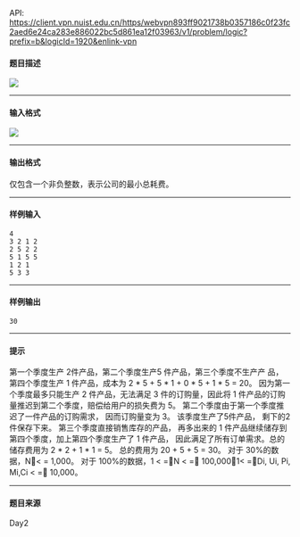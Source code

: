 API: https://client.vpn.nuist.edu.cn/https/webvpn893ff9021738b0357186c0f23fc2aed6e24ca283e886022bc5d861ea12f03963/v1/problem/logic?prefix=b&logicId=1920&enlink-vpn

#### 题目描述

![](../file/1920_0.jpg)

---

#### 输入格式

![](../file/1920_0.jpg)

---

#### 输出格式

仅包含一个非负整数，表示公司的最小总耗费。

---

#### 样例输入
```
4 
3 2 1 2 
2 5 2 2 
5 1 5 5 
1 2 1  
5 3 3 
```

---

#### 样例输出
```
30
```

---

#### 提示

第一个季度生产 2件产品，第二个季度生产5 件产品，第三个季度不生产产 品，第四个季度生产 1 件产品，成本为 2 \* 5 + 5 \* 1 + 0 \* 5 + 1 \* 5 = 20。 因为第一个季度最多只能生产 2 件产品，无法满足 3 件的订购量，因此将 1 件产品的订购量推迟到第二个季度，赔偿给用户的损失费为 5。 第二个季度由于第一个季度推迟了一件产品的订购需求， 因而订购量变为 3。 该季度生产了5件产品， 剩下的2件保存下来。 第三个季度直接销售库存的产品， 再多出来的 1 件产品继续储存到第四个季度，加上第四个季度生产了 1 件产品， 因此满足了所有订单需求。总的储存费用为 2 \* 2 + 1 \* 1 = 5。 总的费用为 20 + 5 + 5 = 30。 对于 30%的数据，N൑< = 1,000。 对于 100%的数据，1 < =൑N < =൑ 100,000，1< =൑Di, Ui, Pi, Mi,Ci < =൑ 10,000。

---

#### 题目来源

Day2
